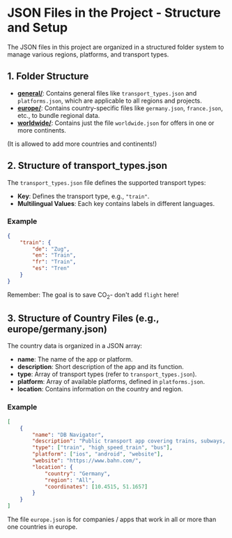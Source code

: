 
# JSON Files in the Project - Structure and Setup

The JSON files in this project are organized in a structured folder system to manage various regions, platforms, and transport types.

## 1. Folder Structure

- [**general/**](../../data/general): Contains general files like `transport_types.json` and `platforms.json`, which are applicable to all regions and projects.
- [**europe/**](../../data/europe): Contains country-specific files like `germany.json`, `france.json`, etc., to bundle regional data.
- [**worldwide/**](../../data/worldwide): Contains just the file `worldwide.json` for offers in one or more continents.

(It is allowed to add more countries and continents!)
## 2. Structure of transport_types.json

The `transport_types.json` file defines the supported transport types:
- **Key**: Defines the transport type, e.g., `"train"`.
- **Multilingual Values**: Each key contains labels in different languages.

### Example

```json
{
    "train": {
        "de": "Zug",
        "en": "Train",
        "fr": "Train",
        "es": "Tren"
    }
}
```

Remember: The goal is to save CO<sub>2</sub>- don't add `flight` here!

## 3. Structure of Country Files (e.g., europe/germany.json)

The country data is organized in a JSON array:
- **name**: The name of the app or platform.
- **description**: Short description of the app and its function.
- **type**: Array of transport types (refer to `transport_types.json`).
- **platform**: Array of available platforms, defined in `platforms.json`.
- **location**: Contains information on the country and region.

### Example

```json
[
    {
        "name": "DB Navigator",
        "description": "Public transport app covering trains, subways, and buses in Germany and Europe.",
        "type": ["train", "high_speed_train", "bus"],
        "platform": ["ios", "android", "website"],
        "website": "https://www.bahn.com/",
        "location": {
            "country": "Germany",
            "region": "All",
            "coordinates": [10.4515, 51.1657]
        }
    }
]
```
The file `europe.json` is for companies / apps that work in all or more than one countries in europe.